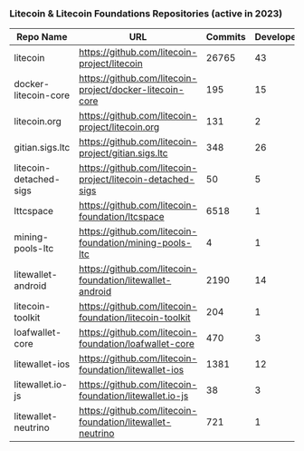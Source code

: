 ### Litecoin & Litecoin Foundations Repositories (active in 2023) 
 

| Repo Name | URL | Commits| Developers |
|-----|-----|-----|-----|
| litecoin |	https://github.com/litecoin-project/litecoin	| 26765 | 	43 |
| docker-litecoin-core |	https://github.com/litecoin-project/docker-litecoin-core |	195	| 15|
| litecoin.org |	https://github.com/litecoin-project/litecoin.org | 131 |	2|
| gitian.sigs.ltc |	https://github.com/litecoin-project/gitian.sigs.ltc	| 348	| 26|
| litecoin-detached-sigs|	https://github.com/litecoin-project/litecoin-detached-sigs	| 50 |	5 |
| lttcspace	| https://github.com/litecoin-foundation/ltcspace |	6518 | 1 |
| mining-pools-ltc |	https://github.com/litecoin-foundation/mining-pools-ltc |	4	| 1 |
| litewallet-android	| https://github.com/litecoin-foundation/litewallet-android |	2190	| 14 |
| litecoin-toolkit |	https://github.com/litecoin-foundation/litecoin-toolkit	| 204 |	1 |
| loafwallet-core |	https://github.com/litecoin-foundation/loafwallet-core |	470	 |3 |
| litewallet-ios |	https://github.com/litecoin-foundation/litewallet-ios	| 1381 |	12 |
| litewallet.io-js |	https://github.com/litecoin-foundation/litewallet.io-js |	38	| 3 |
| litewallet-neutrino |	https://github.com/litecoin-foundation/litewallet-neutrino |	721 |	1 |
